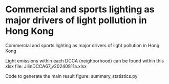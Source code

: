 # Commercial and sports lighting as major drivers of light pollution in Hong Kong

Commercial and sports lighting as major drivers of light pollution in Hong Kong

Light emissions within each DCCA (neighborhood) can be found within this xlsx file: JilinDCCA67_v20240811a.xlsx

Code to generate the main result figure: summary_statistics.py


